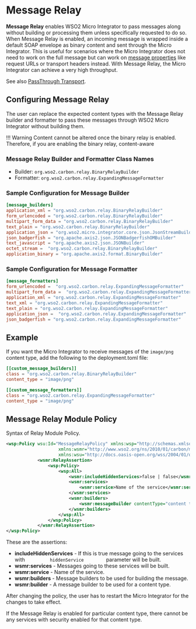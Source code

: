 # Message Relay

**Message Relay** enables WSO2 Micro Integrator to pass messages along without building or processing them
unless specifically requested to do so. When Message Relay is enabled,
an incoming message is wrapped inside a default SOAP envelope as binary
content and sent through the Micro Integrator. This is useful for scenarios where the
Micro Integrator does not need to work on the full message but can work on [message properties](../../references/mediators/property-Mediator.md)
like request URLs or transport headers instead. With Message Relay, the
Micro Integrator can achieve a very high throughput.

See also [PassThrough Transport](../../transport_configurations/configuring-transports/#configuring-the-httphttps-transport).

## Configuring Message Relay

The user can replace the expected content types with the Message Relay builder and formatter to pass these
messages through WSO2 Micro Integrator without building them.

!!! Warning 
    Content cannot be altered once the binary relay is enabled. Therefore, if you are enabling the binary relay, content-aware

### Message Relay Builder and Formatter Class Names

-   Builder: `org.wso2.carbon.relay.BinaryRelayBuilder `
-   Formatter: `org.wso2.carbon.relay.ExpandingMessageFormatter `

### Sample Configuration for Message Builder

```toml
[message_builders]
application_xml = "org.wso2.carbon.relay.BinaryRelayBuilder"
form_urlencoded = "org.wso2.carbon.relay.BinaryRelayBuilder"
multipart_form_data = "org.wso2.carbon.relay.BinaryRelayBuilder"
text_plain = "org.wso2.carbon.relay.BinaryRelayBuilder"
application_json = "org.wso2.micro.integrator.core.json.JsonStreamBuilder"
json_badgerfish = "org.apache.axis2.json.JSONBadgerfishOMBuilder"
text_javascript = "org.apache.axis2.json.JSONBuilder"
octet_stream =  "org.wso2.carbon.relay.BinaryRelayBuilder"
application_binary = "org.apache.axis2.format.BinaryBuilder"
```

### Sample Configuration for Message Formatter

```toml
[message_formatters]
form_urlencoded =  "org.wso2.carbon.relay.ExpandingMessageFormatter"
multipart_form_data =  "org.wso2.carbon.relay.ExpandingMessageFormatter"
application_xml = "org.wso2.carbon.relay.ExpandingMessageFormatter"
text_xml = "org.wso2.carbon.relay.ExpandingMessageFormatter"
text_plain = "org.wso2.carbon.relay.ExpandingMessageFormatter"
application_json =  "org.wso2.carbon.relay.ExpandingMessageFormatter"
json_badgerfish = "org.wso2.carbon.relay.ExpandingMessageFormatter"
```

## Example

If you want the Micro Integrator to receive messages of the `image/png` content type, add the following to the deployment.toml file:

```toml tab='Message Builder'
[[custom_message_builders]]
class = "org.wso2.carbon.relay.BinaryRelayBuilder"
content_type = "image/png"
```

```toml tab='Message Formatter'
[[custom_message_formatters]]
class = "org.wso2.carbon.relay.ExpandingMessageFormatter"
content_type = "image/png"
```

## Message Relay Module Policy

Syntax of Relay Module Policy.

```xml
<wsp:Policy wsu:Id="MessageRelayPolicy" xmlns:wsp="http://schemas.xmlsoap.org/ws/2004/09/policy"
                    xmlns:wsmr="http://www.wso2.org/ns/2010/01/carbon/message-relay"
                    xmlns:wsu="http://docs.oasis-open.org/wss/2004/01/oasis-200401-wss-wssecurity-utility-1.0.xsd">
            <wsmr:RelayAssertion>
                <wsp:Policy>
                    <wsp:All>
                        <wsmr:includeHiddenServices>false | false</wsmr:includeHiddenServices>
                        <wsmr:services>
                            <wsmr:service>Name of the service</wsmr:service>*
                        </wsmr:services>
                        <wsmr:builders>
                            <wsmr:messageBuilder contentType="content type of the message" class="message builder implementation class" class="message formatter implementation class"/>
                        </wsmr:builders>
                    </wsp:All>
                </wsp:Policy>
            </wsmr:RelayAssertion>
</wsp:Policy>
```

These are the assertions:

-   **includeHiddenServices** - If this is true message going to the
    services with `          hiddenService         ` parameter will be
    built.
-   **wsmr:services** - Messages going to these services will be built.
-   **wsmr:service** - Name of the service.
-   **wsmr:builders** - Message builders to be used for building the
    message.
-   **wsmr:builder** - A message builder to be used for a content type.

After changing the policy, the user has to restart the Micro Integrator for the changes to take effect.

If the Message Relay is enabled for particular content type, there
cannot be any services with security enabled for that content type.
